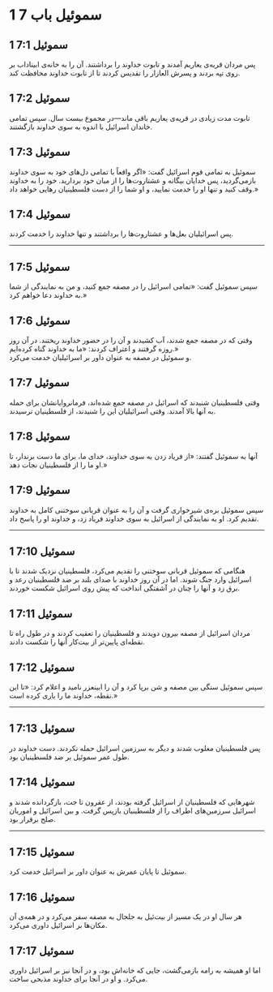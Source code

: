 # 1 سموئیل باب 7

## 1 سموئیل 7:1

پس مردان قریه‌ی یعاریم آمدند و تابوت خداوند را برداشتند. آن را به خانه‌ی ابیناداب بر روی تپه بردند و پسرش العازار را تقدیس کردند تا از تابوت خداوند محافظت کند.

## 1 سموئیل 7:2

تابوت مدت زیادی در قریه‌ی یعاریم باقی ماند—در مجموع بیست سال. سپس تمامی خاندان اسرائیل با اندوه به سوی خداوند بازگشتند.

## 1 سموئیل 7:3

سموئیل به تمامی قوم اسرائیل گفت: «اگر واقعاً با تمامی دل‌های خود به سوی خداوند بازمی‌گردید، پس خدایان بیگانه و عشتاروت‌ها را از میان خود بردارید. خود را به خداوند وقف کنید و تنها او را خدمت نمایید، و او شما را از دست فلسطینیان رهایی خواهد داد.»

## 1 سموئیل 7:4

پس اسرائیلیان بعل‌ها و عشتاروت‌ها را برداشتند و تنها خداوند را خدمت کردند.

---

## 1 سموئیل 7:5

سپس سموئیل گفت: «تمامی اسرائیل را در مصفه جمع کنید، و من به نمایندگی از شما به خداوند دعا خواهم کرد.»

## 1 سموئیل 7:6

وقتی که در مصفه جمع شدند، آب کشیدند و آن را در حضور خداوند ریختند. در آن روز روزه گرفتند و اعتراف کردند: «ما به خداوند گناه کرده‌ایم.»  
و سموئیل در مصفه به عنوان داور بر اسرائیلیان خدمت می‌کرد.

## 1 سموئیل 7:7

وقتی فلسطینیان شنیدند که اسرائیل در مصفه جمع شده‌اند، فرمانروایانشان برای حمله به آنها بالا آمدند. وقتی اسرائیلیان این را شنیدند، از فلسطینیان ترسیدند.

## 1 سموئیل 7:8

آنها به سموئیل گفتند: «از فریاد زدن به سوی خداوند، خدای ما، برای ما دست برندار، تا او ما را از فلسطینیان نجات دهد.»

## 1 سموئیل 7:9

سپس سموئیل بره‌ی شیرخواری گرفت و آن را به عنوان قربانی سوختنی کامل به خداوند تقدیم کرد. او به نمایندگی از اسرائیل به سوی خداوند فریاد زد، و خداوند او را پاسخ داد.

---

## 1 سموئیل 7:10

هنگامی که سموئیل قربانی سوختنی را تقدیم می‌کرد، فلسطینیان نزدیک شدند تا با اسرائیل وارد جنگ شوند. اما در آن روز خداوند با صدای بلند بر ضد فلسطینیان رعد و برق زد و آنها را چنان در آشفتگی انداخت که پیش روی اسرائیل شکست خوردند.

## 1 سموئیل 7:11

مردان اسرائیل از مصفه بیرون دویدند و فلسطینیان را تعقیب کردند و در طول راه تا نقطه‌ای پایین‌تر از بیت‌کار آنها را شکست دادند.

## 1 سموئیل 7:12

سپس سموئیل سنگی بین مصفه و شن برپا کرد و آن را ابینعزر نامید و اعلام کرد: «تا این نقطه، خداوند ما را یاری کرده است.»

---

## 1 سموئیل 7:13

پس فلسطینیان مغلوب شدند و دیگر به سرزمین اسرائیل حمله نکردند. دست خداوند در طول عمر سموئیل بر ضد فلسطینیان بود.

## 1 سموئیل 7:14

شهرهایی که فلسطینیان از اسرائیل گرفته بودند، از عقرون تا جت، بازگردانده شدند و اسرائیل سرزمین‌های اطراف را از فلسطینیان بازپس گرفت. و بین اسرائیل و اموریان صلح برقرار بود.

---

## 1 سموئیل 7:15

سموئیل تا پایان عمرش به عنوان داور بر اسرائیل خدمت کرد.

## 1 سموئیل 7:16

هر سال او در یک مسیر از بیت‌ئیل به جلجال به مصفه سفر می‌کرد و در همه‌ی آن مکان‌ها بر اسرائیل داوری می‌کرد.

## 1 سموئیل 7:17

اما او همیشه به رامه بازمی‌گشت، جایی که خانه‌اش بود، و در آنجا نیز بر اسرائیل داوری می‌کرد. و او در آنجا برای خداوند مذبحی ساخت.
